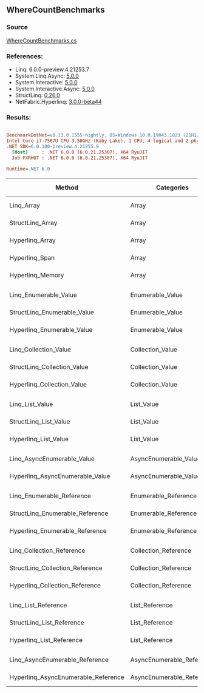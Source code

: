﻿## WhereCountBenchmarks

### Source
[WhereCountBenchmarks.cs](../NetFabric.Hyperlinq.Benchmarks/Benchmarks/WhereCountBenchmarks.cs)

### References:
- Linq: 6.0.0-preview.4.21253.7
- System.Linq.Async: [5.0.0](https://www.nuget.org/packages/System.Linq.Async/5.0.0)
- System.Interactive: [5.0.0](https://www.nuget.org/packages/System.Interactive/5.0.0)
- System.Interactive.Async: [5.0.0](https://www.nuget.org/packages/System.Interactive.Async/5.0.0)
- StructLinq: [0.26.0](https://www.nuget.org/packages/StructLinq/0.26.0)
- NetFabric.Hyperlinq: [3.0.0-beta44](https://www.nuget.org/packages/NetFabric.Hyperlinq/3.0.0-beta44)

### Results:
``` ini

BenchmarkDotNet=v0.13.0.1555-nightly, OS=Windows 10.0.19043.1023 (21H1/May2021Update)
Intel Core i7-7567U CPU 3.50GHz (Kaby Lake), 1 CPU, 4 logical and 2 physical cores
.NET SDK=6.0.100-preview.4.21255.9
  [Host]     : .NET 6.0.0 (6.0.21.25307), X64 RyuJIT
  Job-FXRHUT : .NET 6.0.0 (6.0.21.25307), X64 RyuJIT

Runtime=.NET 6.0  

```
|                              Method |                Categories | Count |       Mean |    Error |   StdDev | Ratio |  Gen 0 | Gen 1 | Gen 2 | Allocated |
|------------------------------------ |-------------------------- |------ |-----------:|---------:|---------:|------:|-------:|------:|------:|----------:|
|                          Linq_Array |                     Array |   100 |   873.0 ns |  2.95 ns |  2.47 ns |  1.00 | 0.0153 |     - |     - |      32 B |
|                    StructLinq_Array |                     Array |   100 |   242.0 ns |  1.88 ns |  1.76 ns |  0.28 |      - |     - |     - |         - |
|                     Hyperlinq_Array |                     Array |   100 |   196.9 ns |  0.45 ns |  0.40 ns |  0.23 |      - |     - |     - |         - |
|                      Hyperlinq_Span |                     Array |   100 |   195.8 ns |  1.04 ns |  0.97 ns |  0.22 |      - |     - |     - |         - |
|                    Hyperlinq_Memory |                     Array |   100 |   199.3 ns |  0.57 ns |  0.50 ns |  0.23 |      - |     - |     - |         - |
|                                     |                           |       |            |          |          |       |        |       |       |           |
|               Linq_Enumerable_Value |          Enumerable_Value |   100 | 1,077.2 ns |  4.67 ns |  4.36 ns |  1.00 | 0.0153 |     - |     - |      32 B |
|         StructLinq_Enumerable_Value |          Enumerable_Value |   100 | 1,041.1 ns |  3.98 ns |  3.33 ns |  0.97 | 0.0153 |     - |     - |      32 B |
|          Hyperlinq_Enumerable_Value |          Enumerable_Value |   100 |   230.1 ns |  0.81 ns |  0.72 ns |  0.21 |      - |     - |     - |         - |
|                                     |                           |       |            |          |          |       |        |       |       |           |
|               Linq_Collection_Value |          Collection_Value |   100 | 1,076.8 ns |  4.44 ns |  3.94 ns |  1.00 | 0.0153 |     - |     - |      32 B |
|         StructLinq_Collection_Value |          Collection_Value |   100 | 1,053.5 ns |  5.57 ns |  4.94 ns |  0.98 | 0.0153 |     - |     - |      32 B |
|          Hyperlinq_Collection_Value |          Collection_Value |   100 |   217.9 ns |  0.48 ns |  0.40 ns |  0.20 |      - |     - |     - |         - |
|                                     |                           |       |            |          |          |       |        |       |       |           |
|                     Linq_List_Value |                List_Value |   100 | 1,054.6 ns |  3.68 ns |  2.87 ns |  1.00 | 0.0153 |     - |     - |      32 B |
|               StructLinq_List_Value |                List_Value |   100 |   390.4 ns |  3.54 ns |  3.14 ns |  0.37 |      - |     - |     - |         - |
|                Hyperlinq_List_Value |                List_Value |   100 |   792.8 ns |  4.47 ns |  3.96 ns |  0.75 | 0.0153 |     - |     - |      32 B |
|                                     |                           |       |            |          |          |       |        |       |       |           |
|          Linq_AsyncEnumerable_Value |     AsyncEnumerable_Value |   100 | 1,694.0 ns |  8.28 ns |  6.47 ns |  1.00 | 0.0153 |     - |     - |      32 B |
|     Hyperlinq_AsyncEnumerable_Value |     AsyncEnumerable_Value |   100 | 2,498.1 ns |  7.76 ns |  6.88 ns |  1.47 |      - |     - |     - |         - |
|                                     |                           |       |            |          |          |       |        |       |       |           |
|           Linq_Enumerable_Reference |      Enumerable_Reference |   100 | 1,051.9 ns |  4.94 ns |  4.38 ns |  1.00 | 0.0153 |     - |     - |      32 B |
|     StructLinq_Enumerable_Reference |      Enumerable_Reference |   100 | 1,042.0 ns |  3.95 ns |  3.69 ns |  0.99 | 0.0153 |     - |     - |      32 B |
|      Hyperlinq_Enumerable_Reference |      Enumerable_Reference |   100 |   785.9 ns |  4.76 ns |  4.22 ns |  0.75 | 0.0153 |     - |     - |      32 B |
|                                     |                           |       |            |          |          |       |        |       |       |           |
|           Linq_Collection_Reference |      Collection_Reference |   100 | 1,056.8 ns |  6.61 ns |  5.86 ns |  1.00 | 0.0153 |     - |     - |      32 B |
|     StructLinq_Collection_Reference |      Collection_Reference |   100 | 1,060.8 ns |  2.81 ns |  2.49 ns |  1.00 | 0.0153 |     - |     - |      32 B |
|      Hyperlinq_Collection_Reference |      Collection_Reference |   100 |   740.2 ns |  2.78 ns |  2.47 ns |  0.70 | 0.0153 |     - |     - |      32 B |
|                                     |                           |       |            |          |          |       |        |       |       |           |
|                 Linq_List_Reference |            List_Reference |   100 | 1,081.7 ns |  3.00 ns |  2.66 ns |  1.00 | 0.0153 |     - |     - |      32 B |
|           StructLinq_List_Reference |            List_Reference |   100 | 1,076.2 ns |  3.74 ns |  3.32 ns |  0.99 | 0.0153 |     - |     - |      32 B |
|            Hyperlinq_List_Reference |            List_Reference |   100 |   821.9 ns |  4.76 ns |  3.98 ns |  0.76 | 0.0153 |     - |     - |      32 B |
|                                     |                           |       |            |          |          |       |        |       |       |           |
|      Linq_AsyncEnumerable_Reference | AsyncEnumerable_Reference |   100 | 1,697.4 ns |  4.25 ns |  3.77 ns |  1.00 | 0.0153 |     - |     - |      32 B |
| Hyperlinq_AsyncEnumerable_Reference | AsyncEnumerable_Reference |   100 | 2,859.4 ns | 23.48 ns | 19.61 ns |  1.68 | 0.0153 |     - |     - |      32 B |
